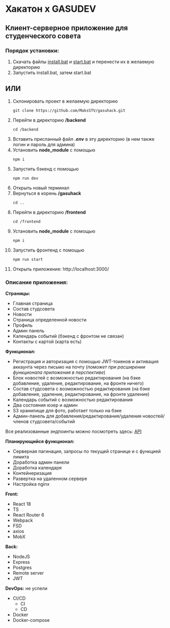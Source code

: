 # Хакатон х GASUDEV

## Клиент-серверное приложение для студенческого совета

### Порядок установки:
1. Скачать файлы [install.bat](install.bat) и [start.bat](start.bat) и перенести их в желаемую директорию
2. Запустить install.bat, затем start.bat

## ИЛИ
1. Склонировать проект в желаемую директорию
     ```
    git clone https://github.com/MaksSTV/gasuhack.git
    ```
2. Перейти в директорию **/backend**
    ```
    cd /backend
    ```
3. Вставить присланный файл ***.env*** в эту директорию (в нем также логин и пароль для админа)
4. Установить **node_module** с помощью
   ```
   npm i
   ```
5. Запустить бэкенд с помощью
    ```
    npm run dev
    ```
6. Открыть новый терминал
7. Вернуться в корень **/gasuhack**
     ```
    cd ..
    ```
8. Перейти в директорию **/frontend**
    ```
    cd /frontend
    ```
9.  Установить **node_module** с помощью
    ```
    npm i
    ```
10. Запустить фронтенд с помощью 
    ```
    npm run start
     ```
11. Открыть приложение: http://localhost:3000/

### Описание приложения:
**Страницы:**
- Главная страница
- Состав студсовета
- Новости
- Страница определенной новости
- Профиль
- Админ панель
- Календарь событий (бэкенд c фронтом не связан)
- Контакты с картой (карта есть)

**Функционал:**
- Регистрация и авторизация с помощью JWT-токенов и активация аккаунта через письмо на почту (_поможет при расширении функционала приложения в перспективе_)
- Блок новостей с возможностью редактирования (на бэке добавление, удаление, редактирование, на фронте ничего)
- Состав студсовета с возможностью редактирования (на бэке добавление, удаление, редактирование, на фронте удаление)
- Календарь событий с возможностью редактирования
- Два состояния юзер и админ
- S3 хранилище для фото, работает только на бэке
- Админ-панель для добавления/редактирования/удаления новостей/членов студсовета/событий


Все реализованные эндпоинты можно посмотреть здесь: [API](https://www.postman.com/4veg0s/workspace/my-workspace/request/33852517-4e1cdb55-b05d-4cbb-aaf6-18ff097c9e68)
  
**Планирующийся функционал:**
- Серверная пагинация, запросы по текущей странице и с функцией лимита
- Доработка админ панели
- Доработка календаря
- Контейнеризация
- Развертка на удаленном сервере
- Настройка nginx

**Front:**
- React 18
- TS
- React Router 6
- Webpack
- FSD
- axios
- MobX

**Back:**
- NodeJS
- Express
- Postgres
- Remote server
- JWT

**DevOps:** не успели
- CI/CD 
  - CI
  - CD
- Docker
- Docker-compose
